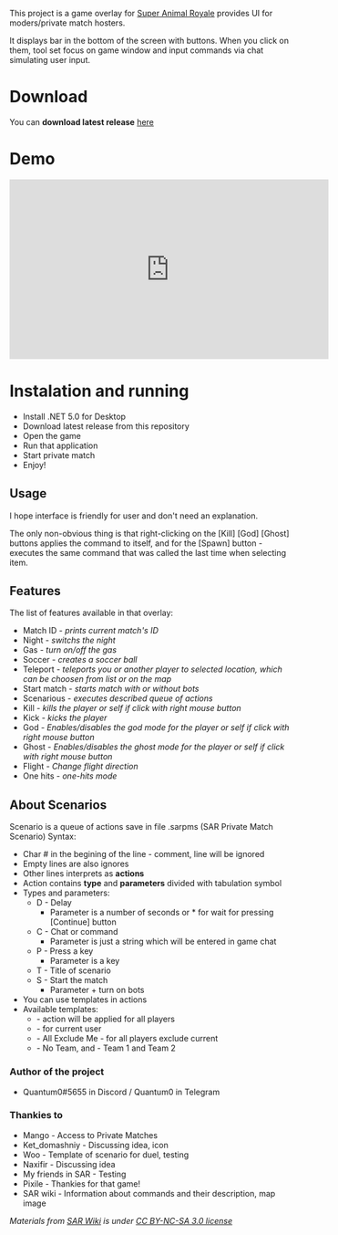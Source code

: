 This project is a game overlay for [Super Animal Royale](https://animalroyale.com/) provides UI for moders/private match hosters.

It displays bar in the bottom of the screen with buttons. When you click on them, tool set focus on game window and input commands via chat simulating user input.

# Download

You can **download latest release** [here](https://github.com/Quantum-0/SAR-PM-Overlay/releases/latest)

# Demo

<iframe width="560" height="315"
src="https://www.youtube.com/embed/ZToDhgTsnXM" 
frameborder="0" 
allow="accelerometer; autoplay; encrypted-media; gyroscope; picture-in-picture" 
allowfullscreen></iframe>

# Instalation and running

- Install .NET 5.0 for Desktop
- Download latest release from this repository
- Open the game
- Run that application
- Start private match
- Enjoy!

## Usage

I hope interface is friendly for user and don't need an explanation. 

The only non-obvious thing is that right-clicking on the [Kill] [God] [Ghost] buttons applies the command to itself, and for the [Spawn] button - executes the same command that was called the last time when selecting item.

## Features

The list of features available in that overlay:
- Match ID - *prints current match's ID*
- Night - *switchs the night*
- Gas - *turn on/off the gas*
- Soccer - *creates a soccer ball*
- Teleport - *teleports you or another player to selected location, which can be choosen from list or on the map*
- Start match - *starts match with or without bots*
- Scenarious - *executes described queue of actions*
- Kill - *kills the player or self if click with right mouse button*
- Kick - *kicks the player*
- God - *Enables/disables the god mode for the player or self if click with right mouse button*
- Ghost - *Enables/disables the ghost mode for the player or self if click with right mouse button*
- Flight - *Change flight direction*
- One hits - *one-hits mode*

## About Scenarios

Scenario is a queue of actions save in file .sarpms (SAR Private Match Scenario)
Syntax:
- Char # in the begining of the line - comment, line will be ignored
- Empty lines are also ignores
- Other lines interprets as **actions**
- Action contains **type** and **parameters** divided with tabulation symbol
- Types and parameters:
  - D - Delay
    - Parameter is a number of seconds or * for wait for pressing [Continue] button
  - C - Chat or command
    - Parameter is just a string which will be entered in game chat
  - P - Press a key
    - Parameter is a key
  - T - Title of scenario
  - S - Start the match
    - Parameter + turn on bots
- You can use templates in actions
- Available templates:
  - <ALL> - action will be applied for all players
  - <ME> - for current user
  - <AEM> - All Exclude Me - for all players exclude current
  - <T0> - No Team, <T1> and <T2> - Team 1 and Team 2

### Author of the project

- Quantum0#5655 in Discord / Quantum0 in Telegram

### Thankies to

- Mango - Access to Private Matches
- Ket_domashniy - Discussing idea, icon
- Woo - Template of scenario for duel, testing
- Naxifir - Discussing idea
- My friends in SAR - Testing
- Pixile - Thankies for that game!
- SAR wiki - Information about commands and their description, map image

*Materials from [SAR Wiki](https://animalroyale.fandom.com/) is under [CC BY-NC-SA 3.0 license](https://creativecommons.org/licenses/by-nc-sa/3.0/)*
